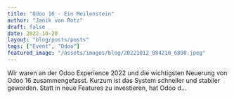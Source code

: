 ```yaml
---
title: "Odoo 16 - Ein Meilenstein"
author: "Janik von Rotz"
draft: false
date: 2022-10-20
layout: "blog/posts/posts"
tags: ["Event", "Odoo"]
featured_image: "/assets/images/blog/20221012_084210_6890.jpeg"
---
```


Wir waren an der Odoo Experience 2022 und die wichtigsten Neuerung von Odoo 16 zusammengefasst. Kurzum ist das System schneller und stabiler geworden. Statt in neue Features zu investieren, hat Odoo d...

